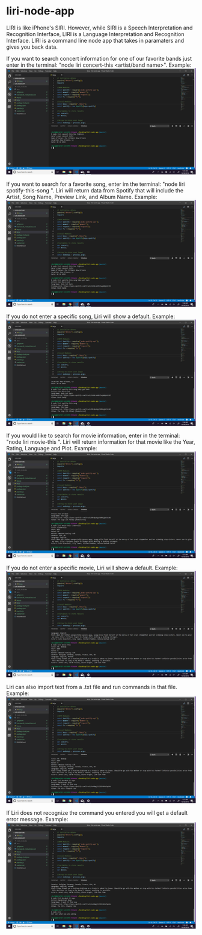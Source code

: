 # liri-node-app

LIRI is like iPhone's SIRI. However, while SIRI is a Speech Interpretation and Recognition Interface, LIRI is a Language Interpretation and Recognition Interface. LIRI is a command line node app that takes in paramaters and gives you back data.

If you want to search concert information for one of our favorite bands just enter in the terminal: "node liri concert-this <artist/band name>". Example:
![Image](screenshots/concert-this.png)

If you want to search for a favorite song, enter im the terminal: "node liri spotify-this-song <song name>". Liri will return data from Spotify that will include the Artist, Song Name, Preview Link, and Album Name. Example:
![Image](https://github.com/shellylane/liri-node-app/blob/master/screenshots/spotify-this-1.png)

If you do not enter a specific song, Liri will show a default. Example:
![Image](https://github.com/shellylane/liri-node-app/blob/master/screenshots/spotify-this-2.png)

If you would like to search for movie information, enter in the terminal: "node liri movie-this <movie name>". Liri will return information for that movie like the Year, Rating, Language and Plot. Example:
![Image](https://github.com/shellylane/liri-node-app/blob/master/screenshots/movie-this-1.png)

If you do not enter a specific movie, Liri will show a default. Example:
![Image](https://github.com/shellylane/liri-node-app/blob/master/screenshots/movie-this-2.png)

Liri can also import text from a .txt file and run commands in that file. Example:
![Image](https://github.com/shellylane/liri-node-app/blob/master/screenshots/do-what.png)

If Liri does not recognize the command you entered you will get a default error message. Example:
![Image](https://github.com/shellylane/liri-node-app/blob/master/screenshots/default.png)

